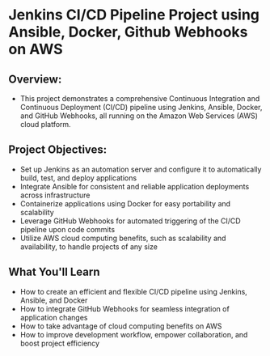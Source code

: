 # Jenkins CI/CD Pipeline Project using Ansible, Docker, Github Webhooks on AWS

## Overview:

- This project demonstrates a comprehensive Continuous Integration and Continuous Deployment (CI/CD) pipeline using Jenkins, Ansible, Docker, and GitHub Webhooks, all running on the Amazon Web Services (AWS) cloud platform.

## Project Objectives:

- Set up Jenkins as an automation server and configure it to automatically build, test, and deploy applications
- Integrate Ansible for consistent and reliable application deployments across infrastructure
- Containerize applications using Docker for easy portability and scalability
- Leverage GitHub Webhooks for automated triggering of the CI/CD pipeline upon code commits
- Utilize AWS cloud computing benefits, such as scalability and availability, to handle projects of any size
  
## What You'll Learn
- How to create an efficient and flexible CI/CD pipeline using Jenkins, Ansible, and Docker
- How to integrate GitHub Webhooks for seamless integration of application changes
- How to take advantage of cloud computing benefits on AWS
- How to improve development workflow, empower collaboration, and boost project efficiency

